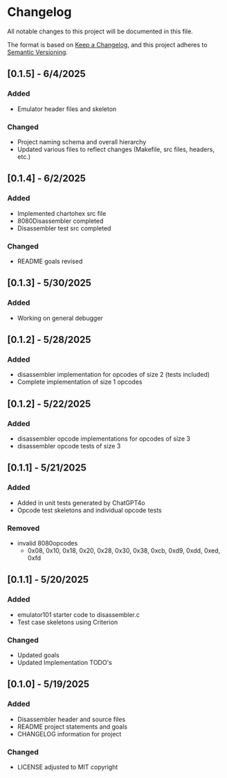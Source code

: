 # Changelog

All notable changes to this project will be documented in this file.

The format is based on [Keep a Changelog](https://keepachangelog.com/en/1.1.0/),
and this project adheres to [Semantic Versioning](https://semver.org/spec/v2.0.0.html).
## [0.1.5] - 6/4/2025

### Added
- Emulator header files and skeleton

### Changed
- Project naming schema and overall hierarchy
- Updated various files to reflect changes (Makefile, src files, headers, etc.)

## [0.1.4] - 6/2/2025

### Added
- Implemented chartohex src file 
- 8080Disassembler completed
- Disassembler test src completed

### Changed
- README goals revised

## [0.1.3] - 5/30/2025

### Added
- Working on general debugger

## [0.1.2] - 5/28/2025

### Added
- disassembler implementation for opcodes of size 2 (tests included)
- Complete implementation of size 1 opcodes

## [0.1.2] - 5/22/2025

### Added
- disassembler opcode implementations for opcodes of size 3
- disassembler opcode tests of size 3

## [0.1.1] - 5/21/2025

### Added
- Added in unit tests generated by ChatGPT4o
- Opcode test skeletons and individual opcode tests

### Removed
- invalid 8080opcodes
    - 0x08, 0x10, 0x18, 0x20, 0x28, 0x30, 0x38, 0xcb, 0xd9, 0xdd, 0xed, 0xfd

## [0.1.1] - 5/20/2025

### Added
- emulator101 starter code to disassembler.c
- Test case skeletons using Criterion

### Changed
- Updated goals
- Updated Implementation TODO's

## [0.1.0] - 5/19/2025

### Added
- Disassembler header and source files
- README project statements and goals
- CHANGELOG information for project

### Changed
- LICENSE adjusted to MIT copyright